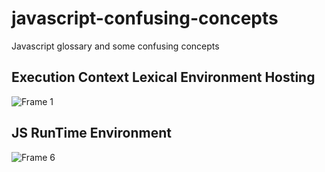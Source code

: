 # javascript-confusing-concepts
Javascript glossary and some confusing concepts

## **Execution Context Lexical Environment Hosting**
![Frame 1](https://user-images.githubusercontent.com/88984994/172369727-5d4a1feb-52a2-46ed-ae0e-57600eff4df9.png)

## **JS RunTime Environment**
![Frame 6](https://user-images.githubusercontent.com/88984994/173049749-593515df-8fb7-4c08-9625-199e213e5db7.png)
